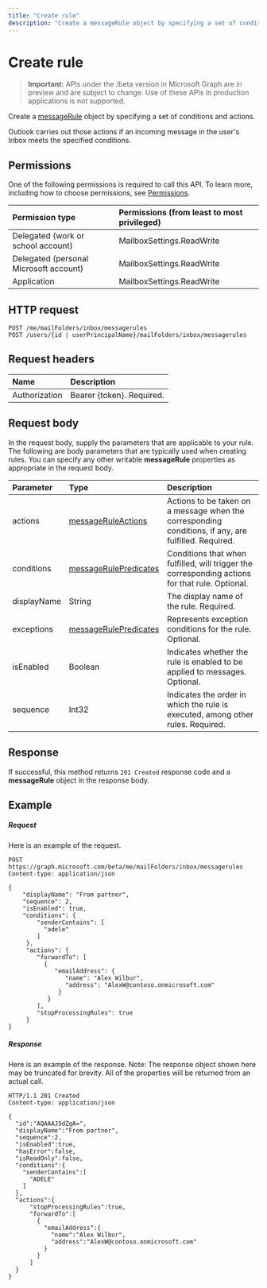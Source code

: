 ---title: "Create rule"description: "Create a messageRule object by specifying a set of conditions and actions. "---# Create rule

> **Important:** APIs under the /beta version in Microsoft Graph are in preview and are subject to change. Use of these APIs in production applications is not supported.

Create a [messageRule](../resources/messagerule.md) object by specifying a set of conditions and actions. 

Outlook carries out those actions if an incoming message in the user's Inbox meets the specified conditions.

## Permissions
One of the following permissions is required to call this API. To learn more, including how to choose permissions, see [Permissions](/graph/permissions-reference).

|Permission type      | Permissions (from least to most privileged)              |
|:--------------------|:---------------------------------------------------------|
|Delegated (work or school account) | MailboxSettings.ReadWrite    |
|Delegated (personal Microsoft account) | MailboxSettings.ReadWrite    |
|Application | MailboxSettings.ReadWrite |


## HTTP request
<!-- { "blockType": "ignored" } -->
```http
POST /me/mailFolders/inbox/messagerules
POST /users/{id | userPrincipalName}/mailFolders/inbox/messagerules
```
## Request headers
| Name       | Description|
|:---------------|:----------|
| Authorization  | Bearer {token}. Required. |


## Request body
In the request body, supply the parameters that are applicable to your rule. The following are body parameters that are typically used 
when creating rules. You can specify any other writable **messageRule** properties as appropriate in the request body.

| Parameter       | Type|Description|
|:--------|:-------|:----------|
|actions|[messageRuleActions](../resources/messageruleactions.md)|Actions to be taken on a message when the corresponding conditions, if any, are fulfilled. Required.|
|conditions|[messageRulePredicates](../resources/messagerulepredicates.md)|Conditions that when fulfilled, will trigger the corresponding actions for that rule. Optional.|
|displayName| String  | The display name of the rule. Required.|
|exceptions| [messageRulePredicates](../resources/messagerulepredicates.md)| Represents exception conditions for the rule. Optional. |
|isEnabled | Boolean | Indicates whether the rule is enabled to be applied to messages. Optional. |
|sequence| Int32 | Indicates the order in which the rule is executed, among other rules. Required.|

## Response
If successful, this method returns `201 Created` response code and a **messageRule** object in the response body.

## Example
##### Request
Here is an example of the request.
<!-- {
  "blockType": "request",
  "name": "create_messagerule_from_mailfolder"
}-->
```http
POST https://graph.microsoft.com/beta/me/mailFolders/inbox/messagerules
Content-type: application/json

{      
    "displayName": "From partner",      
    "sequence": 2,      
    "isEnabled": true,          
    "conditions": {
        "senderContains": [
          "adele"       
        ]
     },
     "actions": {
        "forwardTo": [
          {
             "emailAddress": {
                "name": "Alex Wilbur",
                "address": "AlexW@contoso.onmicrosoft.com"
              }
           }
        ],
        "stopProcessingRules": true
     }    
}

```
##### Response
Here is an example of the response. Note: The response object shown here may be truncated for brevity. All of the properties will be returned from an actual call.
<!-- {
  "blockType": "response",
  "truncated": true,
  "@odata.type": "microsoft.graph.messageRule"
} -->
```http
HTTP/1.1 201 Created
Content-type: application/json

{
  "id":"AQAAAJ5dZqA=",
  "displayName":"From partner",
  "sequence":2,
  "isEnabled":true,
  "hasError":false,
  "isReadOnly":false,
  "conditions":{
    "senderContains":[
      "ADELE"
    ]
  },
  "actions":{
      "stopProcessingRules":true,
      "forwardTo":[
        {
          "emailAddress":{
            "name":"Alex Wilbur",
            "address":"AlexW@contoso.onmicrosoft.com"
          }
        }
      ]
  }
}

```

<!-- uuid: 8fcb5dbc-d5aa-4681-8e31-b001d5168d79
2015-10-25 14:57:30 UTC -->
<!-- {
  "type": "#page.annotation",
  "description": "Create rule",
  "keywords": "",
  "section": "documentation",
  "tocPath": ""
}-->